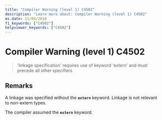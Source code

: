 ```yaml
---
title: "Compiler Warning (level 1) C4502"
description: "Learn more about: Compiler Warning (level 1) C4502"
ms.date: 11/04/2016
f1_keywords: ["C4502"]
helpviewer_keywords: ["C4502"]
---
```

# Compiler Warning (level 1) C4502

> 'linkage specification' requires use of keyword 'extern' and must precede all other specifiers

## Remarks

A linkage was specified without the **`extern`** keyword. Linkage is not relevant to non-extern types.

The compiler assumed the **`extern`** keyword.
